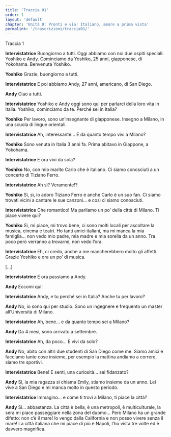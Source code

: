 ```yaml
---
title: 'Traccia 01'
order: 1
layout: 'default'
chapter: 'Unità 0: Pronti e via! Italiano, amore a prima vista'
permalink: '/trascrizioni/traccia01/'
---
```


Traccia 1

**Intervistatrice** Buongiorno a tutti. Oggi abbiamo con noi due ospiti speciali: Yoshiko e Andy. Cominciamo da Yoshiko, 25 anni, giapponese, di Yokohama. Benvenuta Yoshiko.

**Yoshiko** Grazie, buongiorno a tutti.

**Intervistatrice** E poi abbiamo Andy, 27 anni, americano, di San Diego.

**Andy** Ciao a tutti.

**Intervistatrice** Yoshiko e Andy oggi sono qui per parlarci della loro vita in Italia. Yoshiko, cominciamo da te. Perché sei in Italia?

**Yoshiko** Per lavoro, sono un’insegnante di giapponese. Insegno a Milano, in una scuola di lingue orientali.

**Intervistatrice** Ah, interessante... E da quanto tempo vivi a Milano?

**Yoshiko** Sono venuta in Italia 3 anni fa. Prima abitavo in Giappone, a Yokohama.

**Intervistatrice** E ora vivi da sola?

**Yoshiko** No, con mio marito Carlo che è italiano. Ci siamo conosciuti a un concerto di Tiziano Ferro.

**Intervistatrice** Ah sì? Veramente!?

**Yoshiko** Sì, sì, io adoro Tiziano Ferro e anche Carlo è un suo fan. Ci siamo trovati vicini a cantare le sue canzoni... e così ci siamo conosciuti.

**Intervistatrice** Che romantico! Ma parliamo un po’ della città di Milano. Ti piace vivere qui?

**Yoshiko** Sì, mi piace, mi trovo bene, ci sono molti locali per ascoltare la musica, cinema e teatri. Ho tanti amici italiani, ma mi manca la mia famiglia... non vedo mio padre, mia madre e mia sorella da un anno. Tra poco però verranno a trovarmi, non vedo l’ora.

**Intervistatrice** Eh, ci credo, anche a me mancherebbero molto gli affetti. Grazie Yoshiko e ora un po’ di musica.

[...]

**Intervistatrice** E ora passiamo a Andy.

**Andy** Eccomi qui!

**Intervistatrice** Andy, e tu perché sei in Italia? Anche tu per lavoro?

**Andy** No, io sono qui per studio. Sono un ingegnere e frequento un master all’Università di Milano.

**Intervistatrice** Ah, bene... e da quanto tempo sei a Milano?

**Andy** Da 4 mesi, sono arrivato a settembre.

**Intervistatrice** Ah, da poco... E vivi da solo?

**Andy** No, abito con altri due studenti di San Diego come me. Siamo amici e facciamo tante cose insieme, per esempio la mattina andiamo a correre, siamo tre sportivi.

**Intervistatrice** Bene! E senti, una curiosità... sei fidanzato?

**Andy** Sì, la mia ragazza si chiama Emily, stiamo insieme da un anno. Lei vive a San Diego e mi manca molto in questo periodo.

**Intervistatrice** Immagino... e come ti trovi a Milano, ti piace la città?

**Andy** Sì... abbastanza. La città è bella, è una metropoli, è multiculturale, la sera mi piace passeggiare nella zona del duomo... Però Milano ha un grande difetto: non c’è il mare! Io vengo dalla California e non posso vivere senza il mare! La città italiana che mi piace di più è Napoli, l’ho vista tre volte ed è
davvero magnifica.
